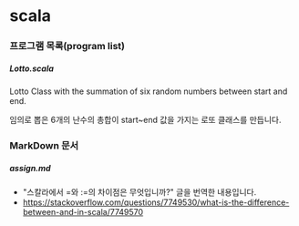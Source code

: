 # scala

### 프로그램 목록(program list)

##### Lotto.scala

Lotto Class with the summation of six random numbers between start and end.

임의로 뽑은 6개의 난수의 총합이 start~end 값을 가지는 로또 클래스를 만듭니다.

### MarkDown 문서

##### assign.md

* "스칼라에서 \=와 :=의 차이점은 무엇입니까?" 글을 번역한 내용입니다.
* https://stackoverflow.com/questions/7749530/what-is-the-difference-between-and-in-scala/7749570
